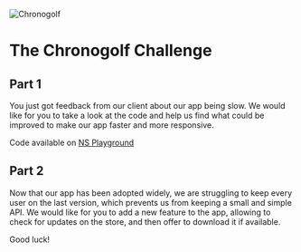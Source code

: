 ![Chronogolf][crest]

# The Chronogolf Challenge

## Part 1

You just got feedback from our client about our app being slow.
We would like for you to take a look at the code and help us find what could be improved to make our app faster and more responsive.

Code available on [NS Playground](https://play.nativescript.org/?template=play-ng&id=fu2Ljn&v=2)

## Part 2

Now that our app has been adopted widely, we are struggling to keep every user on the last version, which prevents us from keeping a small and simple API.
We would like for you to add a new feature to the app, allowing to check for updates on the store, and then offer to download it if available.

Good luck!

[crest]: https://cdn2.chronogolf.com/assets/logos/Github%20-%20Header.png
